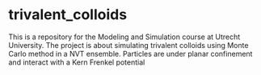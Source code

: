 # trivalent_colloids
This is a repository for the Modeling and Simulation course at Utrecht University. 
The project is about simulating trivalent colloids using Monte Carlo method in a NVT ensemble.
Particles are under planar confinement and interact with a Kern Frenkel potential
